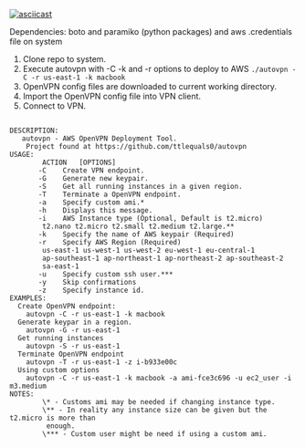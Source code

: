 [![asciicast](https://asciinema.org/a/40608.png)](https://asciinema.org/a/40608)

Dependencies: boto and paramiko (python packages) and aws .credentials file on system

1. Clone repo to system.
2. Execute autovpn with -C -k and -r options to deploy to AWS
	`./autovpn -C -r us-east-1 -k macbook`
3. OpenVPN config files are downloaded to current working directory.
4. Import the OpenVPN config file into VPN client.
5. Connect to VPN.

<pre><code>
DESCRIPTION:
   autovpn - AWS OpenVPN Deployment Tool.
	Project found at https://github.com/ttlequals0/autovpn
USAGE:
        ACTION	 [OPTIONS]
       -C    Create VPN endpoint.
       -G    Generate new keypair.
       -S    Get all running instances in a given region.
       -T    Terminate a OpenVPN endpoint.
       -a    Specify custom ami.*
       -h    Displays this message.
       -i    AWS Instance type (Optional, Default is t2.micro)
		t2.nano t2.micro t2.small t2.medium t2.large.**
       -k    Specify the name of AWS keypair (Required)
       -r    Specify AWS Region (Required)
		us-east-1 us-west-1 us-west-2 eu-west-1 eu-central-1
		ap-southeast-1 ap-northeast-1 ap-northeast-2 ap-southeast-2
		sa-east-1
       -u    Specify custom ssh user.***
       -y    Skip confirmations
       -z    Specify instance id.
EXAMPLES:
  Create OpenVPN endpoint:
	autovpn -C -r us-east-1 -k macbook
  Generate keypar in a region.
	autovpn -G -r us-east-1
  Get running instances
	autovpn -S -r us-east-1
  Terminate OpenVPN endpoint
	autovpn -T -r us-east-1 -z i-b933e00c
  Using custom options
    autovpn -C -r us-east-1 -k macbook -a ami-fce3c696 -u ec2_user -i m3.medium
NOTES:
        \* - Customs ami may be needed if changing instance type.
       	\** - In reality any instance size can be given but the t2.micro is more than
       	 enough.
        \*** - Custom user might be need if using a custom ami.

</pre></code>
